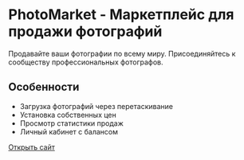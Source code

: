 # PhotoMarket - Маркетплейс для продажи фотографий

Продавайте ваши фотографии по всему миру. Присоединяйтесь к сообществу профессиональных фотографов.

## Особенности
- Загрузка фотографий через перетаскивание
- Установка собственных цен
- Просмотр статистики продаж
- Личный кабинет с балансом

[Открыть сайт](https://qwertyuiopasdfghjkl0.github.io/byephotos/)
